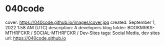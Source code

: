 # 040code

cover: https://040code.github.io/images/cover.jpg
created: September 1, 2022 1:58 AM (UTC)
description: A developers blog
folder: BOOKMRKS-MTHRFCKR / SOCIAL-MTHRFCKR / Dev-Sites
tags: Social Media, dev sites
url: https://040code.github.io